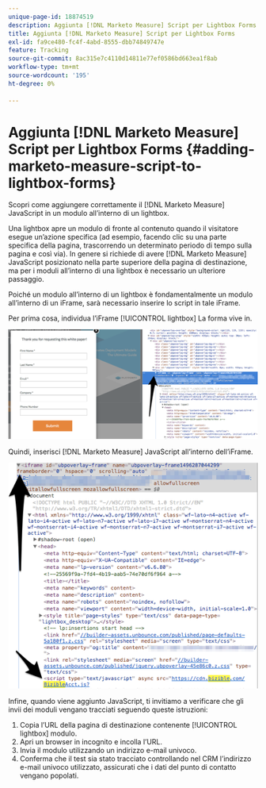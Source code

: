 ```yaml
---
unique-page-id: 18874519
description: Aggiunta [!DNL Marketo Measure] Script per Lightbox Forms - [!DNL Marketo Measure] - Documentazione del prodotto
title: Aggiunta [!DNL Marketo Measure] Script per Lightbox Forms
exl-id: fa9ce480-fc4f-4abd-8555-dbb74849747e
feature: Tracking
source-git-commit: 8ac315e7c4110d14811e77ef0586bd663ea1f8ab
workflow-type: tm+mt
source-wordcount: '195'
ht-degree: 0%

---
```


# Aggiunta [!DNL Marketo Measure] Script per Lightbox Forms {#adding-marketo-measure-script-to-lightbox-forms}

Scopri come aggiungere correttamente il [!DNL Marketo Measure] JavaScript in un modulo all’interno di un lightbox.

Una lightbox apre un modulo di fronte al contenuto quando il visitatore esegue un’azione specifica (ad esempio, facendo clic su una parte specifica della pagina, trascorrendo un determinato periodo di tempo sulla pagina e così via). In genere si richiede di avere [!DNL Marketo Measure] JavaScript posizionato nella parte superiore della pagina di destinazione, ma per i moduli all’interno di una lightbox è necessario un ulteriore passaggio.

Poiché un modulo all’interno di un lightbox è fondamentalmente un modulo all’interno di un iFrame, sarà necessario inserire lo script in tale iFrame.

Per prima cosa, individua l’iFrame [!UICONTROL lightbox] La forma vive in.

![](assets/1.png)

Quindi, inserisci [!DNL Marketo Measure] JavaScript all’interno dell’iFrame.

![](assets/2.png)

Infine, quando viene aggiunto JavaScript, ti invitiamo a verificare che gli invii dei moduli vengano tracciati seguendo queste istruzioni:

1. Copia l’URL della pagina di destinazione contenente [!UICONTROL lightbox] modulo.
1. Apri un browser in incognito e incolla l’URL.
1. Invia il modulo utilizzando un indirizzo e-mail univoco.
1. Conferma che il test sia stato tracciato controllando nel CRM l’indirizzo e-mail univoco utilizzato, assicurati che i dati del punto di contatto vengano popolati.
